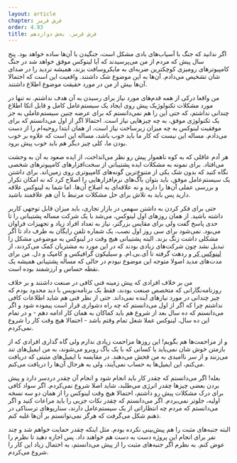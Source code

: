 ```yaml
---
layout: article
chapter: فرش قرمز
order: 4.93
title: فرش قرمز، بخش دوازدهم
---
```




اگر ندانید که جنگ با آسیاب‌های بادی مشکل است، جنگیدن با آن‌ها ساده خواهد بود. پنج سال پیش که مردم از من می‌پرسیدند که آیا لینوکس موفق خواهد شد در جنگ کامپیوترهای رومیزی کوچکترین ضربه‌ای به مایکروسافت بزند، همیشه تردید را در صدای شان تشخیص می‌دادم. آن‌ها به این موضوع شک داشتند. واقعیت این است که احتمالا آن‌ها بیش از من در مورد حقیقت موضوع اطلاع داشتند.

من واقعا درکی از همه قدم‌های مورد نیاز برای رسیدن به آن هدف نداشتم. نه تنها در مورد مشکلات تکنولوژیک پیش روی ایجاد یک سیستم‌عامل کامل و قابل اتکا اطلاع چندانی نداشتم، که حتی این را هم نمی‌دانستم که برای عرضه چنین سیستم‌عاملی به جز یک تکنولوژی موفق، به چه چیزهایی نیاز است. احتمالا اگر از اول می‌دانستم که برای موفقیت لینوکس به چه میزان زیرساخت نیاز است، از همان ابتدا روحیه‌ام را از دست می‌دادم. مساله این نیست که کار ما باید خوب باشد، مساله این است که علاوه بر خوب بودن ما، کلی چیز دیگر هم باید خوب پیش برود.

هر آدم عاقلی که به کوه ناهموار پیش رو نظر می‌انداخت، از ایده صعود به آن به وحشت می‌افتاد. برای نمونه به مشکلات ایده پشتیبانی از سخت‌افزارهای کامپیوترهای شخصی نگاه کنید که بدون شک یکی از متنوع‌ترین گونه‌های کامپیوتری روی زمین‌اند. برای داشتن یک سیستم‌عامل موفق، باید بتوان باگ‌های نرم‌افزارهایی را اصلاح کرد که نه امکان تکرار و بررسی عملی آن‌ها را دارید و نه علاقه‌ای به اصلاح آن‌ها. اما شما به لینوکس علاقه دارید پس باید به تلاش برای حل مشکلات مرتبط با آن هم علاقمند باشید. 

حتی برای فکر کردن به داشتن سهمی در بازار تجاری، باید میزان قابل توجهی کاربر داشته باشید. از همان روزهای اول لینوکس، می‌شد با یک شرکت مساله پشتیبانی را تا حدی پاسخ گفت ولی برای مقایس بزرگتر، نیاز به تعداد افراد زیاد و تجهیزات فراوان می‌بود. نمی‌شود برای سی روز اول نصب، یک شماره تلفن رایگان به طرف داد تا اگر مشکلی داشت زنگ بزند. البته پشتیبانی هیچ وقت در لینوکس به موضوعی مشکل زا تبدیل نشد چون شرکت‌های زیادی بودند که در این مورد به مشتریان کمک می‌کردند، از <abbr title="Linuxcare">لینوکس کر</abbr > و ردهت گرفته تا آی.بی.ام. و سیلیکون‌ گرافیکس و کامپک و دل. من برای مدت‌های مدید اصولا متوجه این موضوع نبودم در حالی که مساله پشتیبانی همیشه یک نقطه حساس و ارزشمند بوده است.

من بر خلاف افرادی که پیش زمینه فنی کافی در صنعت داشتند و بر خلاف روزنامه‌نگارانی که متخصص صنعت بودند، فقط یک برنامه‌نویس با دید محدود بودم که چیز چندانی در مورد نیازهای آینده نمی‌داند. حتی از نظر فنی هم شاید اطلاعات کافی نداشتم چرا که اگر از اول می‌دانستم که چه راه دشواری قرار است پیموده شود و اگر می‌دانستم که ده سال بعد از شروع هم باید کماکان به همان کار ادامه دهم - و در تمام این ده سال،‌ لینوکس عملا شغل تمام وقتم باشد - احتمالا هیچ وقت کار را شروع نمی‌کردم. 

و از مزاحمت‌ها هم بگویم! این روزها مزاحمت زیادی ندارم ولی گاه گداری افرادی که از بازمتن خوش شان نمی‌یاید یا کسانی که با یک باگ روبرو می‌شوند، به من ایمیل‌های تند می‌زنند و از سر ناامیدی به من فحش می‌دهند. در مقایسه با ایمیل‌های مثبتی که دریافت می‌کنم، این ایمیل‌ها به حساب نمی‌آیند، ولی به هرحال آن‌ها را دریافت می‌کنم. 

بعله! اگر می‌دانستم که چقدر کار باید انجام شود و انجام آن چقدر دردسر دارد و پیش بردن بعضی چیزها چقدر انرژی می‌طلبد، شاید اصلا شروع نمی‌کردم. اگر سواد کافی برای درک مشکلات پیش رو داشتم، احتمالا هیچ وقت لینوکس را از همان دو سه نسخه اولیه، جلوتر نمی‌بردم. اگر می‌دانستم که چقدر نکات جزیی را باید مراعات کنید و اگر می‌دانستم که مردم چه انتظاراتی از یک سیستم‌عامل دارند، سناریوهای ترسناکی در ذهنم شکل می‌گرفت که هرگز نمی‌توانستم بر آن‌ها غلبه کنم.

البته جنبه‌های مثبت را هم پیش‌بینی نکرده بودم. مثل اینکه چقدر حمایت خواهم شد و چند نفر برای انجام این پروژه دست به دست هم خواهند داد. پس اجازه دهید تا نظرم را عوض کنم. به نظرم اگر جنبه‌های مثبت را از پیش می‌دانستم، به احتمال زیاد این کار را شروع می‌کردم. 




